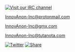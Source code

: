 [![Visit our IRC channel](https://kiwiirc.com/buttons/chat.freenode.net/InnovAnon.png)](https://kiwiirc.com/client?settings=9a8200094577cfb47c3c864b7bef6b56)

<InnovAnon-Inc@protonmail.com>

<InnovAnon-Inc@gmx.com>

<InnovAnon-Inc@tutanota.com>

[![Twitter](https://img.shields.io/twitter/follow/InnovAnon?color=%23FF1100&logoColor=%23FF1133&style=social)](https://twitter.com/InnovAnon)
[![Share](https://img.shields.io/twitter/url?color=%23FF1100&label=InnovAnon%2C%20Inc.&logoColor=%23FF1133&style=social&url=https%3A%2F%2FInnovAnon-Inc.github.io)](https://InnovAnon-Inc.github.io)
